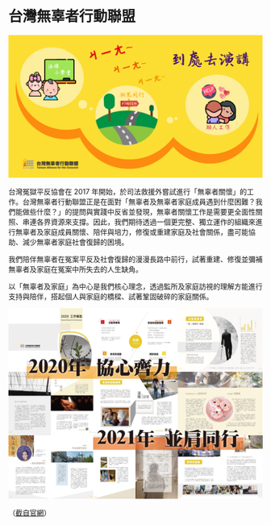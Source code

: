# 台灣無辜者行動聯盟

![](.\all4innocent_臺灣無辜者行動聯盟_banner.jpg)

台灣冤獄平反協會在 2017 年開始，於司法救援外嘗試進行「無辜者關懷」的工作。台灣無辜者行動聯盟正是在面對「無辜者及無辜者家庭成員遇到什麼困難？我們能做些什麼？」的提問與實踐中反省並發現，無辜者關懷工作是需要更全面性關照、串連各界資源來支撐。因此，我們期待透過一個更完整、獨立運作的組織來進行無辜者及家庭成員關懷、陪伴與培力，修復或重建家庭及社會關係，盡可能協助、減少無辜者家庭社會復歸的困境。

我們陪伴無辜者在冤案平反及社會復歸的漫漫長路中前行，試著重建、修復並彌補無辜者及家庭在冤案中所失去的人生缺角。

以「無辜者及家庭」為中心是我們核心理念，透過監所及家庭訪視的理解方能進行支持與陪伴，搭起個人與家庭的橋樑、試著鞏固破碎的家庭關係。

![](.\all4innocent_臺灣無辜者行動聯盟_pix.jpg)

（[截自官網](http://front.all4innocent.tw/index.php/home)）
